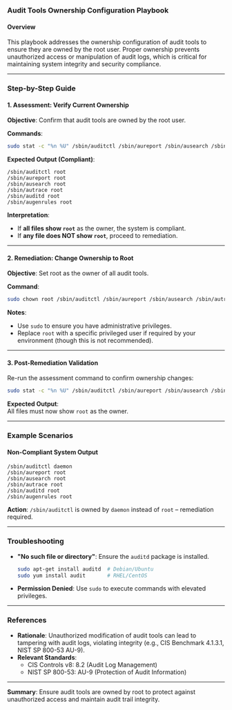 ### Audit Tools Ownership Configuration Playbook

#### **Overview**  
This playbook addresses the ownership configuration of audit tools to ensure they are owned by the root user. Proper ownership prevents unauthorized access or manipulation of audit logs, which is critical for maintaining system integrity and security compliance.

---

### **Step-by-Step Guide**

#### **1. Assessment: Verify Current Ownership**
**Objective**: Confirm that audit tools are owned by the root user.

**Commands**:  
```bash
sudo stat -c "%n %U" /sbin/auditctl /sbin/aureport /sbin/ausearch /sbin/autrace /sbin/auditd /sbin/augenrules
```

**Expected Output (Compliant)**:  
```
/sbin/auditctl root  
/sbin/aureport root  
/sbin/ausearch root  
/sbin/autrace root  
/sbin/auditd root  
/sbin/augenrules root
```

**Interpretation**:  
- If **all files show `root`** as the owner, the system is compliant.  
- If **any file does NOT show `root`**, proceed to remediation.

---

#### **2. Remediation: Change Ownership to Root**  
**Objective**: Set root as the owner of all audit tools.

**Command**:  
```bash
sudo chown root /sbin/auditctl /sbin/aureport /sbin/ausearch /sbin/autrace /sbin/auditd /sbin/augenrules
```

**Notes**:  
- Use `sudo` to ensure you have administrative privileges.  
- Replace `root` with a specific privileged user if required by your environment (though this is not recommended).

---

#### **3. Post-Remediation Validation**  
Re-run the assessment command to confirm ownership changes:  
```bash
sudo stat -c "%n %U" /sbin/auditctl /sbin/aureport /sbin/ausearch /sbin/autrace /sbin/auditd /sbin/augenrules
```

**Expected Output**:  
All files must now show `root` as the owner.

---

### **Example Scenarios**  

#### **Non-Compliant System Output**  
```
/sbin/auditctl daemon  
/sbin/aureport root  
/sbin/ausearch root  
/sbin/autrace root  
/sbin/auditd root  
/sbin/augenrules root
```  
**Action**: `/sbin/auditctl` is owned by `daemon` instead of `root` – remediation required.

---

### **Troubleshooting**  
- **"No such file or directory"**: Ensure the `auditd` package is installed.  
  ```bash
  sudo apt-get install auditd  # Debian/Ubuntu
  sudo yum install audit       # RHEL/CentOS
  ```
- **Permission Denied**: Use `sudo` to execute commands with elevated privileges.

---

### **References**  
- **Rationale**: Unauthorized modification of audit tools can lead to tampering with audit logs, violating integrity (e.g., CIS Benchmark 4.1.3.1, NIST SP 800-53 AU-9).  
- **Relevant Standards**:  
  - CIS Controls v8: 8.2 (Audit Log Management)  
  - NIST SP 800-53: AU-9 (Protection of Audit Information)

---

**Summary**: Ensure audit tools are owned by root to protect against unauthorized access and maintain audit trail integrity.